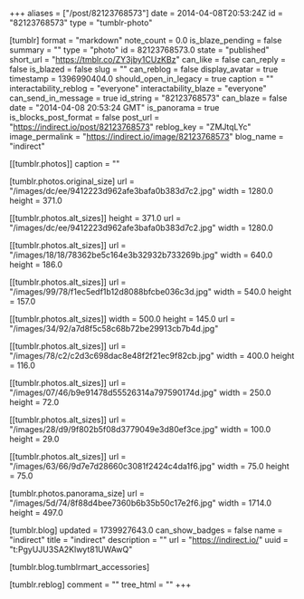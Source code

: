 +++
aliases = ["/post/82123768573"]
date = 2014-04-08T20:53:24Z
id = "82123768573"
type = "tumblr-photo"

[tumblr]
format = "markdown"
note_count = 0.0
is_blaze_pending = false
summary = ""
type = "photo"
id = 82123768573.0
state = "published"
short_url = "https://tmblr.co/ZY3jby1CUzKBz"
can_like = false
can_reply = false
is_blazed = false
slug = ""
can_reblog = false
display_avatar = true
timestamp = 1396990404.0
should_open_in_legacy = true
caption = ""
interactability_reblog = "everyone"
interactability_blaze = "everyone"
can_send_in_message = true
id_string = "82123768573"
can_blaze = false
date = "2014-04-08 20:53:24 GMT"
is_panorama = true
is_blocks_post_format = false
post_url = "https://indirect.io/post/82123768573"
reblog_key = "ZMJtqLYc"
image_permalink = "https://indirect.io/image/82123768573"
blog_name = "indirect"

[[tumblr.photos]]
caption = ""

[tumblr.photos.original_size]
url = "/images/dc/ee/9412223d962afe3bafa0b383d7c2.jpg"
width = 1280.0
height = 371.0

[[tumblr.photos.alt_sizes]]
height = 371.0
url = "/images/dc/ee/9412223d962afe3bafa0b383d7c2.jpg"
width = 1280.0

[[tumblr.photos.alt_sizes]]
url = "/images/18/18/78362be5c164e3b32932b733269b.jpg"
width = 640.0
height = 186.0

[[tumblr.photos.alt_sizes]]
url = "/images/99/78/f1ec5edf1b12d8088bfcbe036c3d.jpg"
width = 540.0
height = 157.0

[[tumblr.photos.alt_sizes]]
width = 500.0
height = 145.0
url = "/images/34/92/a7d8f5c58c68b72be29913cb7b4d.jpg"

[[tumblr.photos.alt_sizes]]
url = "/images/78/c2/c2d3c698dac8e48f2f21ec9f82cb.jpg"
width = 400.0
height = 116.0

[[tumblr.photos.alt_sizes]]
url = "/images/07/46/b9e91478d55526314a797590174d.jpg"
width = 250.0
height = 72.0

[[tumblr.photos.alt_sizes]]
url = "/images/28/d9/9f802b5f08d3779049e3d80ef3ce.jpg"
width = 100.0
height = 29.0

[[tumblr.photos.alt_sizes]]
url = "/images/63/66/9d7e7d28660c3081f2424c4da1f6.jpg"
width = 75.0
height = 75.0

[tumblr.photos.panorama_size]
url = "/images/5d/74/8f88d4bee7360b6b35b50c17e2f6.jpg"
width = 1714.0
height = 497.0

[tumblr.blog]
updated = 1739927643.0
can_show_badges = false
name = "indirect"
title = "indirect"
description = ""
url = "https://indirect.io/"
uuid = "t:PgyUJU3SA2Klwyt81UWAwQ"

[tumblr.blog.tumblrmart_accessories]

[tumblr.reblog]
comment = ""
tree_html = ""
+++
